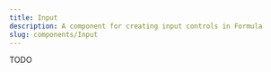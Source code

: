 ```yaml
---
title: Input
description: A component for creating input controls in Formula
slug: components/Input
---
```


TODO
